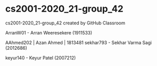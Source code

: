 # cs2001-2020_21-group_42
cs2001-2020_21-group_42 created by GitHub Classroom

ArranW01 - Arran Weeresekere (1911533)

AAhmed202 | Azan Ahmed | 1813481
sekhar793 - Sekhar Varma Sagi (2012686)

keyur140 - Keyur Patel (2007212)
